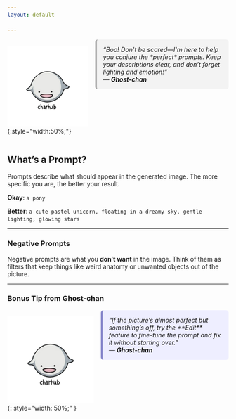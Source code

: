 ```yaml
---
layout: default

---
```


<div style="display: flex; align-items: flex-start; gap: 1rem; margin-bottom: 1rem;">

![Ghost-chan](/assets/ghostchan.png){:style="width:50%;"}

<div style="background-color: #f3f3f3; border-left: 4px solid #aaa; padding: 1em; border-radius: 6px; font-style: italic;">
“Boo! Don’t be scared—I'm here to help you conjure the *perfect* prompts. Keep your descriptions clear, and don’t forget lighting and emotion!”<br>
— <strong>Ghost-chan</strong>
</div>

</div>

## What’s a Prompt?

Prompts describe what should appear in the generated image. The more specific you are, the better your result.

**Okay**: `a pony`

**Better**: `a cute pastel unicorn, floating in a dreamy sky, gentle lighting, glowing stars`

---

### Negative Prompts

Negative prompts are what you **don’t want** in the image. Think of them as filters that keep things like weird anatomy or unwanted objects out of the picture.


---

### Bonus Tip from Ghost-chan

<div style="display: flex; align-items: flex-start; gap: 1rem; margin-top: 1rem;">

![Ghost-chan](/assets/ghostchan.png){: style="width: 50%;" }

<div style="background-color: #eef; border-left: 4px solid #88c; padding: 1em; border-radius: 6px; font-style: italic;">
“If the picture’s almost perfect but something’s off, try the **Edit** feature to fine-tune the prompt and fix it without starting over.”<br>
— <strong>Ghost-chan</strong>
</div>

</div>

